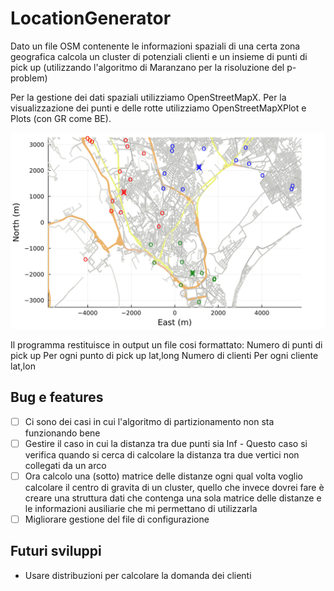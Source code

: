 # LocationGenerator

Dato un file OSM contenente le informazioni spaziali di una certa zona geografica calcola 
un cluster di potenziali clienti e un insieme di punti di pick up (utilizzando l'algoritmo 
di Maranzano per la risoluzione del p-problem)

Per la gestione dei dati spaziali utilizziamo OpenStreetMapX.
Per la visualizzazione dei punti e delle rotte utilizziamo OpenStreetMapXPlot e Plots (con GR come BE).

![example](https://github.com/alessandrofloris/locationGenerator/blob/main/img/example.png?raw=true)

Il programma restituisce in output un file cosi formattato:
Numero di punti di pick up
Per ogni punto di pick up 
        lat,long 
        Numero di clienti
        Per ogni cliente
                lat,lon 

## Bug e features

- [ ] Ci sono dei casi in cui l'algoritmo di partizionamento non sta funzionando bene
- [ ] Gestire il caso in cui la distanza tra due punti sia Inf
        - Questo caso si verifica quando si cerca di calcolare la distanza tra due 
        vertici non collegati da un arco
- [ ] Ora calcolo una (sotto) matrice delle distanze ogni qual volta voglio calcolare il centro di gravita di un cluster,
  quello che invece dovrei fare è creare una struttura dati che contenga una sola matrice delle distanze e le informazioni
  ausiliarie che mi permettano di utilizzarla
- [ ] Migliorare gestione del file di configurazione

## Futuri sviluppi

- Usare distribuzioni per calcolare la domanda dei clienti